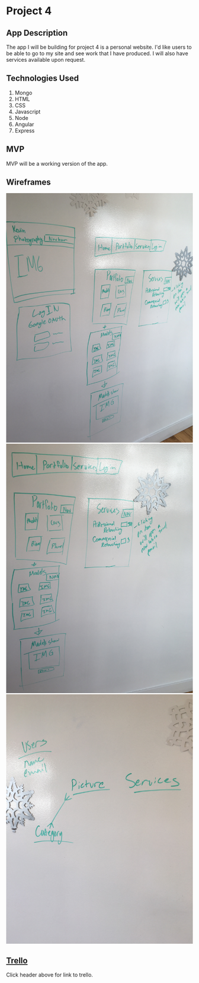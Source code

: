 # Project 4

## App Description
  The app I will be building for project 4 is a personal website. I'd like users to be able to go to my site and see work that I have produced. I will also have services available upon request.

## Technologies Used
  1. Mongo
  2. HTML
  3. CSS
  4. Javascript
  5. Node
  6. Angular
  7. Express

## MVP
  MVP will be a working version of the app.

## Wireframes

 ![](./assets/image3.JPG)
 ![](./assets/image2.JPG)
 ![](./assets/image.JPG)

## [Trello](https://trello.com/b/fFPoNIlT/project-4)

Click header above for link to trello.
